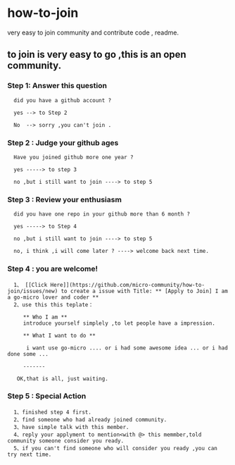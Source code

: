 # how-to-join
very easy to join community and contribute code , readme.

## to join is very easy to go ,this is an open community.

### Step 1: Answer this question 

      did you have a github account ?
      
      yes --> to Step 2
      
      No  --> sorry ,you can't join .
      
### Step 2 : Judge your github ages
      
      Have you joined github more one year ?

      yes -----> to step 3
      
      no ,but i still want to join ----> to step 5  
      
 ### Step 3 : Review your enthusiasm
      
      did you have one repo in your github more than 6 month ?

      yes -----> to Step 4
      
      no ,but i still want to join ----> to step 5
      
      no, i think ,i will come later ? ----> welcome back next time.
      
      
  ### Step 4 : you are welcome!
      
      1、 [[Click Here]](https://github.com/micro-community/how-to-join/issues/new) to create a issue with Title: ** [Apply to Join] I am a go-micro lover and coder **
      2、use this this teplate：
         
         ** Who I am **
         introduce yourself simplely ,to let people have a impression.
         
         ** What I want to do **
         
          i want use go-micro .... or i had some awesome idea ... or i had done some ...
          
         ------- 
         
       OK,that is all, just waiting.
       
 ### Step 5 : Special Action
      
      1、finished step 4 first.
      2、find someone who had already joined community.
      3、have simple talk with this member.
      4、reply your applyment to mention<with @> this memmber,told community someone consider you ready.
      5、if you can't find someone who will consider you ready ,you can try next time.
      
      
